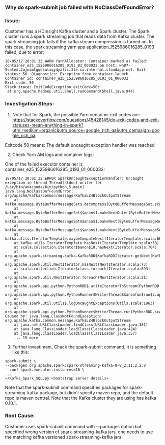 ### Why do spark-submit job failed with NoClassDefFoundError?
 
### Issue:
Customer has a HDInsight Kafka cluster and a Spark cluster. The Spark cluster runs a spark streaming job that reads data from Kafka cluster. The spark streaming job fails if the kafka stream compression is turned on. In this case, the spark streaming yarn app application_1525986016285_0193 failed, due to error:
~~~~
18/05/17 20:01:33 WARN YarnAllocator: Container marked as failed: container_e25_1525986016285_0193_01_000032 on host: wn87-Scaled.2ajnsmlgqdsutaqydyzfzii3le.cx.internal.cloudapp.net. Exit status: 50. Diagnostics: Exception from container-launch.
Container id: container_e25_1525986016285_0193_01_000032
Exit code: 50
Stack trace: ExitCodeException exitCode=50: 
 at org.apache.hadoop.util.Shell.runCommand(Shell.java:944)
~~~~

### Investigation Steps:
 
1. Note that for Spark, the possible Yarn container exit codes are:
https://stackoverflow.com/questions/45428145/do-exit-codes-and-exit-statuses-mean-anything-in-spark?utm_medium=organic&utm_source=google_rich_qa&utm_campaign=google_rich_qa

Exitcode 50 means: The default uncaught exception handler was reached

2. Check Yarn AM logs and container logs:

One of the failed executor container is container_e25_1525986016285_0193_01_000032:

~~~~
18/05/17 20:01:32 ERROR SparkUncaughtExceptionHandler: Uncaught exception in thread Thread[stdout writer for /usr/bin/anaconda/bin/python,5,main]
java.lang.NoClassDefFoundError: org/apache/kafka/common/message/KafkaLZ4BlockOutputStream
	at kafka.message.ByteBufferMessageSet$.decompress(ByteBufferMessageSet.scala:65)
	at kafka.message.ByteBufferMessageSet$$anon$1.makeNextOuter(ByteBufferMessageSet.scala:179)
	at kafka.message.ByteBufferMessageSet$$anon$1.makeNext(ByteBufferMessageSet.scala:192)
	at kafka.message.ByteBufferMessageSet$$anon$1.makeNext(ByteBufferMessageSet.scala:146)
	at kafka.utils.IteratorTemplate.maybeComputeNext(IteratorTemplate.scala:66)
	at kafka.utils.IteratorTemplate.hasNext(IteratorTemplate.scala:58)
	at scala.collection.Iterator$$anon$18.hasNext(Iterator.scala:764)
	at org.apache.spark.streaming.kafka.KafkaRDD$KafkaRDDIterator.getNext(KafkaRDD.scala:214)
	at org.apache.spark.util.NextIterator.hasNext(NextIterator.scala:73)
	at scala.collection.Iterator$class.foreach(Iterator.scala:893)
	at org.apache.spark.util.NextIterator.foreach(NextIterator.scala:21)
	at org.apache.spark.api.python.PythonRDD$.writeIteratorToStream(PythonRDD.scala:504)
	at org.apache.spark.api.python.PythonRunner$WriterThread$$anonfun$run$3.apply(PythonRDD.scala:328)
	at org.apache.spark.util.Utils$.logUncaughtExceptions(Utils.scala:1963)
	at org.apache.spark.api.python.PythonRunner$WriterThread.run(PythonRDD.scala:269)
Caused by: java.lang.ClassNotFoundException: org.apache.kafka.common.message.KafkaLZ4BlockOutputStream
	at java.net.URLClassLoader.findClass(URLClassLoader.java:381)
	at java.lang.ClassLoader.loadClass(ClassLoader.java:424)
	at java.lang.ClassLoader.loadClass(ClassLoader.java:357)
	... 15 more
~~~~

3. Further investiment. Check the spark-submit command, it is something like this:

~~~~
spark-submit \
--packages org.apache.spark:spark-streaming-kafka-0-8_2.11:2.2.0
--conf spark.executor.instances=16 \
...
~/Kafka_Spark_SQL.py <bootstrap server details>
~~~~

Note that the spark-submit command specifies packages for spark-streaming-kafka package, but didn't specify maven repo, and the default repo is maven central. Note that the Kafka cluster they are using has kafka 0.10.1.

### Root Cause:
Customer uses spark-submit command with --packages option but specified wrong version of spark-streaming-kafka jars, one needs to use the matching kafka versioned spark-streaming-kafka jars.


